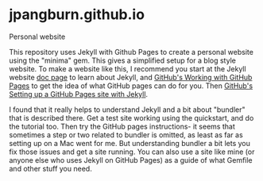 # jpangburn.github.io
Personal website

This repository uses Jekyll with Github Pages to create a personal website using the "minima" gem.  This gives a simplified setup for a blog style website.  To make a website like this, I recommend you start at the Jekyll website [doc page](https://jekyllrb.com/docs/) to learn about Jekyll, and [GitHub's Working with GitHub Pages](https://help.github.com/en/github/working-with-github-pages) to get the idea of what GitHub pages can do for you.  Then [GitHub's Setting up a GitHub Pages site with Jekyll](https://help.github.com/en/github/working-with-github-pages/setting-up-a-github-pages-site-with-jekyll).

I found that it really helps to understand Jekyll and a bit about "bundler" that is described there.  Get a test site working using the quickstart, and do the tutorial too.  Then try the GitHub pages instructions- it seems that sometimes a step or two related to bundler is omitted, as least as far as setting up on a Mac went for me.  But understanding bundler a bit lets you fix those issues and get a site running.  You can also use a site like mine (or anyone else who uses Jekyll on GitHub Pages) as a guide of what Gemfile and other stuff you need.
